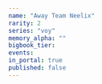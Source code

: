 ```yaml
---
name: "Away Team Neelix"
rarity: 2
series: "voy"
memory_alpha: ""
bigbook_tier:
events:
in_portal: true
published: false
---
```

